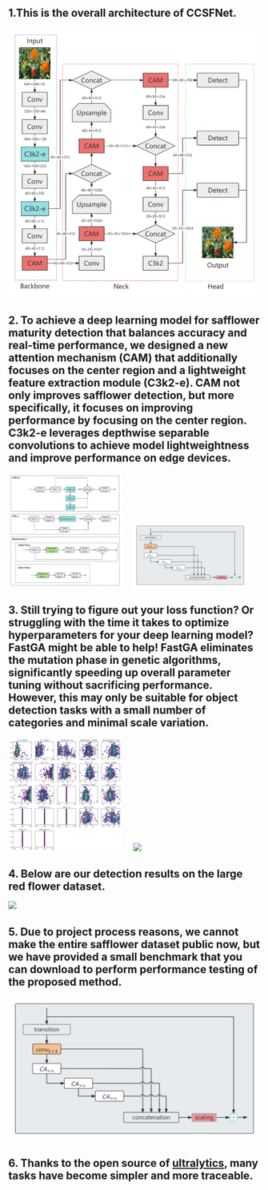 ## 1.This is the overall architecture of CCSFNet.

![Logo](p1.png)

## 2. To achieve a deep learning model for safflower maturity detection that balances accuracy and real-time performance, we designed a new attention mechanism (CAM) that additionally focuses on the center region and a lightweight feature extraction module (C3k2-e). CAM not only improves safflower detection, but more specifically, it focuses on improving performance by focusing on the center region. C3k2-e leverages depthwise separable convolutions to achieve model lightweightness and improve performance on edge devices.

<img src="p2.png" width="45%" style="display:inline-block;"> &nbsp;&nbsp;&nbsp;&nbsp;&nbsp;<img src="p3.png" width="45%" style="display:inline-block;">

## 3. Still trying to figure out your loss function? Or struggling with the time it takes to optimize hyperparameters for your deep learning model? FastGA might be able to help! FastGA eliminates the mutation phase in genetic algorithms, significantly speeding up overall parameter tuning without sacrificing performance. However, this may only be suitable for object detection tasks with a small number of categories and minimal scale variation.

<img src="p4.png" width="45%" style="display:inline-block;"> &nbsp;&nbsp;&nbsp;&nbsp;&nbsp;<img src="p5.png" width="45%" style="display:inline-block;">

## 4. Below are our detection results on the large red flower dataset.

<img src="p6.png" width="45%" style="display:inline-block;">

## 5. Due to project process reasons, we cannot make the entire safflower dataset public now, but we have provided a small benchmark that you can download to perform performance testing of the proposed method.

![Logo](p8.png)

## 6. Thanks to the open source of [ultralytics](https://docs.ultralytics.com/zh), many tasks have become simpler and more traceable.

